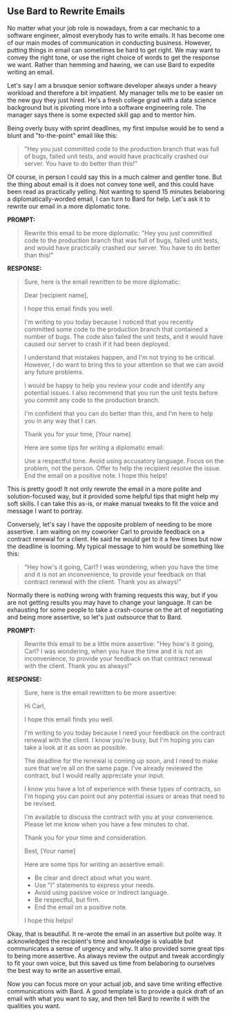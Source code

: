 ## Use Bard to Rewrite Emails 

No matter what your job role is nowadays, from a car mechanic to a software engineer, almost everybody has to write emails. It has become one of our main modes of communication in conducting business.  However, putting things in email can sometimes be hard to get right. We may want to convey the right tone, or use the right choice of words to get the response we want. Rather than hemming and hawing, we can use Bard to expedite writing an email.

Let's say I am a brusque senior software developer always under a heavy workload and therefore a bit impatient. My manager tells me to be easier on the new guy they just hired. He's a fresh college grad with a data science background but is pivoting more into a software engineering role. The manager says there is some expected skill gap and to mentor him. 

Being overly busy with sprint deadlines, my first impulse would be to send a blunt and "to-the-point" email like this: 

>"Hey you just committed code to the production branch that was full of bugs, failed unit tests, and would have practically crashed our server. You have to do better than this!"

Of course, in person I could say this in a much calmer and gentler tone. But the thing about email is it does not convey tone well, and this could have been read as practically yelling. Not wanting to spend 15 minutes belaboring a diplomatically-worded email, I can turn to Bard for help. Let's ask it to rewrite our email in a more diplomatic tone. 

**PROMPT:**
>Rewrite this email to be more diplomatic: "Hey you just committed code to the production branch that was full of bugs, failed unit tests, and would have practically crashed our server. You have to do better than this!"


**RESPONSE:**

>
>Sure, here is the email rewritten to be more diplomatic:
>
>Dear [recipient name],
>
>I hope this email finds you well.
>
>I'm writing to you today because I noticed that you recently committed some code to the production branch that contained a number of bugs. The code also failed the unit tests, and it would have caused our server to crash if it had been deployed.
>
>I understand that mistakes happen, and I'm not trying to be critical. However, I do want to bring this to your attention so that we can avoid any future problems.
>
>I would be happy to help you review your code and identify any potential issues. I also recommend that you run the unit tests before you commit any code to the production branch.
>
>I'm confident that you can do better than this, and I'm here to help you in any way that I can.
>
>Thank you for your time,
>[Your name]
>
>Here are some tips for writing a diplomatic email:
>
>Use a respectful tone.
>Avoid using accusatory language.
>Focus on the problem, not the person.
>Offer to help the recipient resolve the issue.
>End the email on a positive note.
>I hope this helps!

This is pretty good! It not only rewrote the email in a more polite and solution-focused way, but it provided some helpful tips that might help my soft skills. I can take this as-is, or make manual tweaks to fit the voice and message I want to portray.

Conversely, let's say I have the opposite problem of needing to be more assertive. I am waiting on my coworker Carl to provide feedback on a contract renewal for a client. He said he would get to it a few times but now the deadline is looming. My typical message to him would be something like this: 

>"Hey how's it going, Carl? I was wondering, when you have the time and it is not an inconvenience, to provide your feedback on that contract renewal with the client. Thank you as always!"
>
Normally there is nothing wrong with framing requests this way, but if you are not getting results you may have to change your language. It can be exhausting for some people to take a crash-course on the art of negotiating and being more assertive, so let's just outsource that to Bard. 

**PROMPT:**

>Rewrite this email to be a little more assertive: "Hey how's it going, Carl? I was wondering, when you have the time and it is not an inconvenience, to provide your feedback on that contract renewal with the client. Thank you as always!" 

**RESPONSE:**

>Sure, here is the email rewritten to be more assertive:
>
>
>Hi Carl,
>
>I hope this email finds you well.
>
>I'm writing to you today because I need your feedback on the contract renewal with the client. I know you're busy, but I'm hoping you can take a look at it as soon as possible.
>
>The deadline for the renewal is coming up soon, and I need to make sure that we're all on the same page. I've already reviewed the contract, but I would really appreciate your input.
>
>I know you have a lot of experience with these types of contracts, so I'm hoping you can point out any potential issues or areas that need to be revised.
>
>I'm available to discuss the contract with you at your convenience. Please let me know when you have a few minutes to chat.
>
>Thank you for your time and consideration.
>
>Best,
>[Your name]
>
>
>Here are some tips for writing an assertive email:
>
>* Be clear and direct about what you want.
>* Use "I" statements to express your needs.
>* Avoid using passive voice or indirect language.
>* Be respectful, but firm.
>* End the email on a positive note.
>
>I hope this helps!

Okay, that is beautiful. It re-wrote the email in an assertive but polite way. It acknowledged the recipient's time and knowledge is valuable but communicates a sense of urgency and why. It also provided some great tips to being more assertive. As always review the output and tweak accordingly to fit your own voice, but this saved us time from belaboring to ourselves the best way to write an assertive email. 

Now you can focus more on your actual job, and save time writing effective communications with Bard. A good template is to provide a quick draft of an email with what you want to say, and then tell Bard to rewrite it with the qualities you want. 

